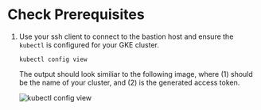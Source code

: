 # Check Prerequisites

1. Use your ssh client to connect to the bastion host and ensure the ```kubectl``` is configured for your GKE cluster.
    ```
    kubectl config view
    ```

    The output should look similiar to the following image, where (1) should be the name of your cluster, and (2) is the generated access token.

    ![kubectl config view](assets/kubectl-config-view.png)